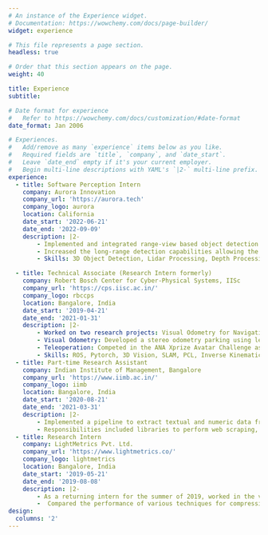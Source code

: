 ```yaml
---
# An instance of the Experience widget.
# Documentation: https://wowchemy.com/docs/page-builder/
widget: experience

# This file represents a page section.
headless: true

# Order that this section appears on the page.
weight: 40

title: Experience
subtitle:

# Date format for experience
#   Refer to https://wowchemy.com/docs/customization/#date-format
date_format: Jan 2006

# Experiences.
#   Add/remove as many `experience` items below as you like.
#   Required fields are `title`, `company`, and `date_start`.
#   Leave `date_end` empty if it's your current employer.
#   Begin multi-line descriptions with YAML's `|2-` multi-line prefix.
experience:
  - title: Software Perception Intern
    company: Aurora Innovation
    company_url: 'https://aurora.tech'
    company_logo: aurora
    location: California
    date_start: '2022-06-21'
    date_end: '2022-09-09'
    description: |2-
        - Implemented and integrated range-view based object detection for the lidar sensors with camera sensors for the self-driving autonomy stack to improve long-range object detection
        - Increased the long-range detection capabilities allowing the vehicle to detect objects >200m on all sides
        - Skills: 3D Object Detection, Lidar Processing, Depth Processing, PyTorch, Python, C++

  - title: Technical Associate (Research Intern formerly)
    company: Robert Bosch Center for Cyber-Physical Systems, IISc
    company_url: 'https://cps.iisc.ac.in/'
    company_logo: rbccps
    location: Bangalore, India
    date_start: '2019-04-21'
    date_end: '2021-01-31'
    description: |2-
        - Worked on two research projects: Visual Odometry for Navigation, and Teleoperation of a Humanoid Robot
        - Visual Odometry: Developed a stereo odometry parking using learned features, which was used for emergency parking of the autonomous vehicle developed in the lab. Published a survey on the same.
        - Teleoperation: Competed in the ANA Xprize Avatar Challenge as a university-industry team. Developed human arm teleoperation libraries using optical trackers and inverse kinematics.
        - Skills: ROS, Pytorch, 3D Vision, SLAM, PCL, Inverse Kinematics
  - title: Part-time Research Assistant
    company: Indian Institute of Management, Bangalore
    company_url: 'https://www.iimb.ac.in/'
    company_logo: iimb
    location: Bangalore, India
    date_start: '2020-08-21'
    date_end: '2021-03-31'
    description: |2-
        - Implemented a pipeline to extract textual and numeric data from public financial filings of firms for an academic project which seeks to develop a new measure of Disclosure Quality
        - Responsibilities included libraries to perform web scraping, data cleaning, text and numerical extraction, mathematical modeling, and visualization
  - title: Research Intern
    company: LightMetrics Pvt. Ltd.
    company_url: 'https://www.lightmetrics.co/'
    company_logo: lightmetrics
    location: Bangalore, India
    date_start: '2019-05-21'
    date_end: '2019-08-08'
    description: |2-
        - As a returning intern for the summer of 2019, worked in the video telematics team to compress neural networks
        -  Compared the performance of various techniques for compressing neural networks for real-time performance on edge compute. Implemented filter based and activation based pruning techniques to achieve 6x reduction in size and 6x speedup for object detection. 
design:
  columns: '2'
---
```


